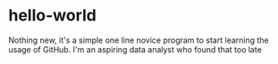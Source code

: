 # hello-world
Nothing new, it's a simple one line novice program to start learning the usage of GitHub.
I'm an aspiring data analyst who found that too late
